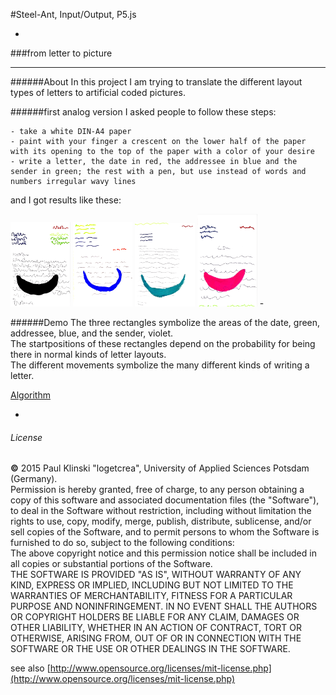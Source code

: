 #Steel-Ant, Input/Output, P5.js

-

###from letter to picture

---


######About
In this project I am trying to translate the different layout types of letters to artificial coded  pictures.
 
 
######first analog version
I asked people to follow these steps:  

	- take a white DIN-A4 paper
	- paint with your finger a crescent on the lower half of the paper with its opening to the top of the paper with a color of your desire
	- write a letter, the date in red, the addressee in blue and the sender in green; the rest with a pen, but use instead of words and numbers irregular wavy lines
and I got results like these:

<img src="https://raw.githubusercontent.com/logetcrea/from-letter-to-picture/master/screenshots/1.version/2.jpg" width="19%" style="display: inline-block;" />
<img src="https://raw.githubusercontent.com/logetcrea/from-letter-to-picture/master/screenshots/1.version/4.jpg" width="19%" style="display: inline-block;" />
<img src="https://raw.githubusercontent.com/logetcrea/from-letter-to-picture/master/screenshots/1.version/7.jpg" width="19%" style="display: inline-block;" />
<img src="https://raw.githubusercontent.com/logetcrea/from-letter-to-picture/master/screenshots/1.version/10.jpg" width="19%" style="display: inline-block;" />
-

######Demo
The three rectangles symbolize the areas of the date, green, addressee, blue,  and the sender, violet.  
The startpositions of these rectangles depend on the probability for being there in normal kinds of letter layouts.  
The different movements symbolize the many different kinds of writing a letter.  

[Algorithm](http://logetcrea.github.io/from-letter-to-picture/index.html)

-

###### License


**©** 2015 Paul Klinski "logetcrea", University of Applied Sciences Potsdam (Germany).  
Permission is hereby granted, free of charge, to any person obtaining a copy of this software and associated documentation files (the "Software"), to deal in the Software without restriction, including without limitation the rights to use, copy, modify, merge, publish, distribute, sublicense, and/or sell copies of the Software, and to permit persons to whom the Software is furnished to do so, subject to the following conditions:  
The above copyright notice and this permission notice shall be included in all copies or substantial portions of the Software.  
THE SOFTWARE IS PROVIDED "AS IS", WITHOUT WARRANTY OF ANY KIND, EXPRESS OR IMPLIED, INCLUDING BUT NOT LIMITED TO THE WARRANTIES OF MERCHANTABILITY, FITNESS FOR A PARTICULAR PURPOSE AND NONINFRINGEMENT. IN NO EVENT SHALL THE AUTHORS OR COPYRIGHT HOLDERS BE LIABLE FOR ANY CLAIM, DAMAGES OR OTHER LIABILITY, WHETHER IN AN ACTION OF CONTRACT, TORT OR OTHERWISE, ARISING FROM, OUT OF OR IN CONNECTION WITH THE SOFTWARE OR THE USE OR OTHER DEALINGS IN THE SOFTWARE.

see also [http://www.opensource.org/licenses/mit-license.php](http://www.opensource.org/licenses/mit-license.php)
